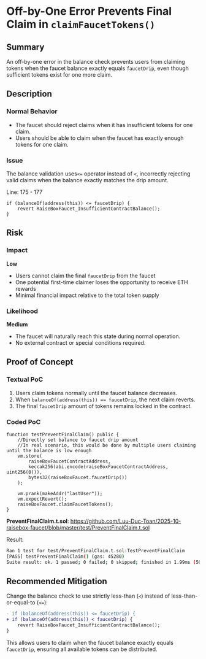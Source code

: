 # Off-by-One Error Prevents Final Claim in `claimFaucetTokens()`

## Summary

An off-by-one error in the balance check prevents users from claiming tokens when the faucet balance exactly equals `faucetDrip`, even though sufficient tokens exist for one more claim.

## Description

### Normal Behavior

- The faucet should reject claims when it has insufficient tokens for one claim.
- Users should be able to claim when the faucet has exactly enough tokens for one claim.

### Issue

The balance validation uses`<=` operator instead of `<`, incorrectly rejecting valid claims when the balance exactly matches the drip amount.

Line: 175 - 177

```solidity
if (balanceOf(address(this)) <= faucetDrip) {
    revert RaiseBoxFaucet_InsufficientContractBalance();
}
```

## Risk

### Impact

**Low**

- Users cannot claim the final `faucetDrip` from the faucet
- One potential first-time claimer loses the opportunity to receive ETH rewards
- Minimal financial impact relative to the total token supply

### Likelihood

**Medium**

- The faucet will naturally reach this state during normal operation.
- No external contract or special conditions required.

## Proof of Concept

### Textual PoC

1. Users claim tokens normally until the faucet balance decreases.
2. When `balanceOf(address(this)) == faucetDrip`, the next claim reverts.
3. The final `faucetDrip` amount of tokens remains locked in the contract.

### Coded PoC

```solidity
function testPreventFinalClaim() public {
    //Directly set balance to faucet drip amount
    //In real scenario, this would be done by multiple users claiming until the balance is low enough
    vm.store(
        raiseBoxFaucetContractAddress,
        keccak256(abi.encode(raiseBoxFaucetContractAddress, uint256(0))),
        bytes32(raiseBoxFaucet.faucetDrip())
    );

    vm.prank(makeAddr("lastUser"));
    vm.expectRevert();
    raiseBoxFaucet.claimFaucetTokens();
}
```

**PreventFinalClaim.t.sol**: https://github.com/Luu-Duc-Toan/2025-10-raisebox-faucet/blob/master/test/PreventFinalClaim.t.sol

Result:

```bash
Ran 1 test for test/PreventFinalClaim.t.sol:TestPreventFinalClaim
[PASS] testPreventFinalClaim() (gas: 45280)
Suite result: ok. 1 passed; 0 failed; 0 skipped; finished in 1.99ms (505.60µs CPU time)
```

## Recommended Mitigation

Change the balance check to use strictly less-than (`<`) instead of less-than-or-equal-to (`<=`):

```diff
- if (balanceOf(address(this)) <= faucetDrip) {
+ if (balanceOf(address(this)) < faucetDrip) {
    revert RaiseBoxFaucet_InsufficientContractBalance();
}
```

This allows users to claim when the faucet balance exactly equals `faucetDrip`, ensuring all available tokens can be distributed.
